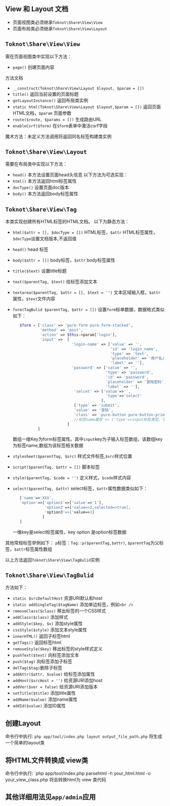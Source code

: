 ## View 和 Layout 文档

* 页面视图类必须继承`Toknot\Share\View\View`
* 页面布局类必须继承`Toknot\Share\View\Layout`

## `Toknot\Share\View\View`

需在页面视图类中实现以下方法：
* `page()` 创建页面内容

方法文档
* `__construct(Toknot\Share\View\Layout $layout, $param = [])` 
* `title()` 返回当前设置的页面标题
* `getLayoutInstance()` 返回布局类实例
* `static html(Toknot\Share\View\Layout $layout,$param = [])` 返回页面HTML文档，`$param` 页面参数
* `route($route, $params = [])` 生成路由URL
* `enableCsrf($form)`   在`$form`表单中激活csrf字段

魔术方法：未定义方法调用将返回同名标签构建类实例

## `Toknot\Share\View\Layout`

需要在布局类中实现以下方法：
* `head()` 本方法设置页面head头信息
以下方法为可选实现：
* `html()` 本方法返回html标签属性
* `docType()` 设置页面doc版本
* `body()` 本方法返回body标签属性

## `Toknot\Share\View\Tag`

本类实现创建所有HTML标签的HTML文档。
以下为静态方法：
* `html($attr = [], $docType = [])` HTML标签，`$attr` HTML标签属性，`$docType`设置文档版本,不返回值
* `head()`   head 标签
* `body($attr = [])` body标签，`$attr` body标签属性
* `title($text)` 设置title标题
* `text($parentTag, $text)` 给标签添加文本
* `textarea($parentTag, $attr = [], $text = '')` 文本区域输入框，`$attr`属性，`$text`文件内容
* `form(TagBulid $parentTag, $attr = [])` 设置`form`标单数据，数据格式类似如下：
     ```php
        $form = ['class' => 'pure-form pure-form-stacked', 
                 'method' => 'post', 
                 'action' => $this->param['login'],
                 'input' =>  [
                               'login-name' => ['value' => '', 
                                                'id' => 'login_name', 
                                                'type' => 'text', 
                                                'placeholder' => '用户名/邮件/手机号', 
                                                'label' => ''],
                               'password' => ['value' => '', 
                                              'type' => 'password',
                                              'id' => 'password', 
                                              'placeholder' => '登陆密码', 
                                              'label' => ''],
                                'selcet' => ['value'=>'',
                                              'type'=>'select'
                                            ],
                                ['type' => 'submit', 
                                'value' => '登陆', 
                                'class' => 'pure-button pure-button-primary'],
                                //标签name属性 => ['type'=>input标签类型,'label'=> 使用label标签包含input ......]
                             ]
                ]
    ```
    数组一维Key为form标签属性。其中`input`key为子输入标签数组，该数组key为标签name,数组为该标签相关数据

* `stylesheet($parentTag, $src)` 样式文件标签,`$src`样式位置
* `script($parentTag, $attr = [])` 脚本标签
* `style($parentTag, $code = '')` 定义样式，`$code`样式内容
* `select($parentTag, $attr)`   select标签，`$attr`属性数据类似如下：

     ```php
        ['name'=>'XXX',
        'option'=>['option1'=>['value'=>'1'],
                   'option2'=>['value=>2,selected=>true],
                   'option3'=>['value=>3]
                  ]
        ]
    ```
    一维key是select标签属性，key option 是option标签数据

其他常规标签举例如下：
`p`标签：`Tag::p($parentTag,$attr)`, `$parentTag`为父标签，`$attr`标签属性数组

以上方法返回`Toknot\Share\View\TagBulid`实例

## `Toknot\Share\View\TagBulid`

方法如下：
* `static $srcDefaultHost` 资源URI默认和host
* `static addSingleTag($tagName)` 添加单边标签，例如`<br />`
* `removeClass($class)` 移出标签的一个CSS样式
* `addClass($class)`  添加样式
* `addStyle($key, $v)`  添加style属性
* `cssStyle($style)`  添加文本style属性
* `innerHTML()`   返回子标签html
* `getTags()`  返回标签html
* `removeStyle($key)` 移出标签的style样式定义
* `pushText($text)` 向标签添加文本
* `push($tag)` 向标签添加子标签
* `delTag($tag)`删除子标签
* `addAttr($attr, $value)` 给标签添加属性
* `addHost($srcHost = '')` 给资源URI添加host
* `addVer($ver = false)` 给资源URI添加版本
* `setTitle($title)` 添加title属性
* `addName($value)` 添加name属性
* `addId($value)` 添加ID属性

## 创建Layout

命令行中执行: `php app/tool/index.php layout output_file_path.php` 将生成一个简单的layout类

## 将HTML文件转换成 view类

命令行中执行: `php app/tool/index.php parsehtml -h your_html.html -o your_view_class.php 将会转换html为 view 类代码

## 其他详细用法见`app/admin`应用 
